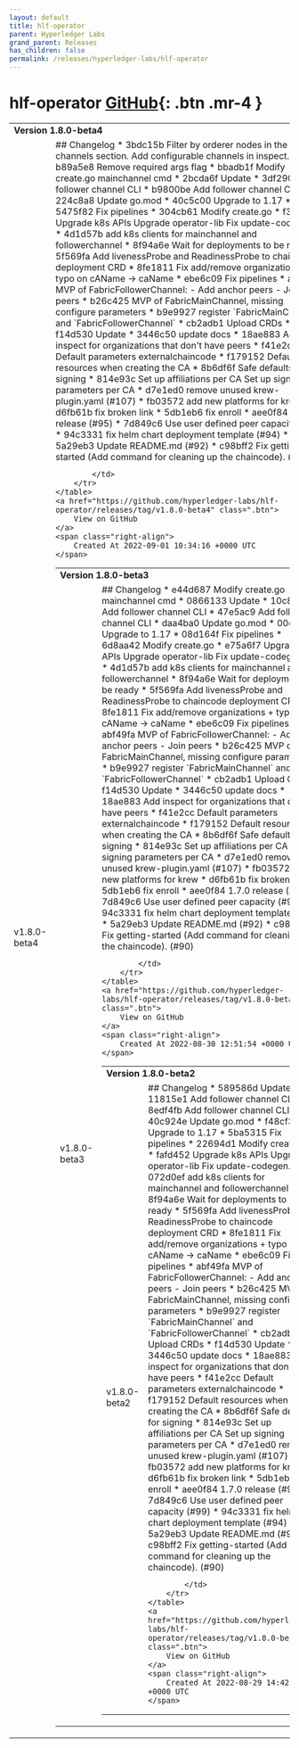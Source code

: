 ```yaml
---
layout: default
title: hlf-operator
parent: Hyperledger Labs
grand_parent: Releases
has_children: false
permalink: /releases/hyperledger-labs/hlf-operator
---
```


# hlf-operator <span class="fs-3 right-align">[GitHub](https://github.com/hyperledger-labs/hlf-operator){: .btn .mr-4 }</span>


<div>
    <table>
        <tr>
            <td colspan="2">
                <b>
                    Version 1.8.0-beta4
                </b>
            </td>
        </tr>
        <tr>
            <td>
                <span class="chip">
                    v1.8.0-beta4
                </span>
            </td>
            <td>
                ## Changelog
* 3bdc15b Filter by orderer nodes in the channels section. Add configurable channels in inspect.go
* b89a5e8 Remove required args flag
* bbadb1f Modify create.go mainchannel cmd
* 2bcda6f Update
* 3df2906 Add follower channel CLI
* b9800be Add follower channel CLI
* 224c8a8 Update go.mod
* 40c5c00 Upgrade to 1.17
* 5475f82 Fix pipelines
* 304cb61 Modify create.go
* f39d1d8 Upgrade k8s APIs Upgrade operator-lib Fix update-codegen.sh
* 4d1d57b add k8s clients for mainchannel and followerchannel
* 8f94a6e Wait for deployments to be ready
* 5f569fa Add livenessProbe and ReadinessProbe to chaincode deployment CRD
* 8fe1811 Fix add/remove organizations + typo on cAName -> caName
* ebe6c09 Fix pipelines
* abf49fa MVP of FabricFollowerChannel: - Add anchor peers - Join peers
* b26c425 MVP of FabricMainChannel, missing configure parameters
* b9e9927 register `FabricMainChannel` and `FabricFollowerChannel`
* cb2adb1 Upload CRDs
* f14d530 Update
* 3446c50 update docs
* 18ae883 Add inspect for organizations that don't have peers
* f41e2cc Default parameters externalchaincode
* f179152 Default resources when creating the CA
* 8b6df6f Safe defaults for signing
* 814e93c Set up affiliations per CA Set up signing parameters per CA
* d7e1ed0 remove unused krew-plugin.yaml (#107)
* fb03572 add new platforms for krew
* d6fb61b fix broken link
* 5db1eb6 fix enroll
* aee0f84 1.7.0 release (#95)
* 7d849c6 Use user defined peer capacity (#99)
* 94c3331 fix helm chart deployment template (#94)
* 5a29eb3 Update README.md (#92)
* c98bff2 Fix getting-started (Add command for cleaning up the chaincode). (#90)


            </td>
        </tr>
    </table>
    <a href="https://github.com/hyperledger-labs/hlf-operator/releases/tag/v1.8.0-beta4" class=".btn">
        View on GitHub
    </a>
    <span class="right-align">
        Created At 2022-09-01 10:34:16 +0000 UTC
    </span>
</div>

<div>
    <table>
        <tr>
            <td colspan="2">
                <b>
                    Version 1.8.0-beta3
                </b>
            </td>
        </tr>
        <tr>
            <td>
                <span class="chip">
                    v1.8.0-beta3
                </span>
            </td>
            <td>
                ## Changelog
* e44d687 Modify create.go mainchannel cmd
* 0866133 Update
* 10c84a7 Add follower channel CLI
* 47e5ac9 Add follower channel CLI
* daa4ba0 Update go.mod
* 00deabc Upgrade to 1.17
* 08d164f Fix pipelines
* 6d8aa42 Modify create.go
* e75a6f7 Upgrade k8s APIs Upgrade operator-lib Fix update-codegen.sh
* 4d1d57b add k8s clients for mainchannel and followerchannel
* 8f94a6e Wait for deployments to be ready
* 5f569fa Add livenessProbe and ReadinessProbe to chaincode deployment CRD
* 8fe1811 Fix add/remove organizations + typo on cAName -> caName
* ebe6c09 Fix pipelines
* abf49fa MVP of FabricFollowerChannel: - Add anchor peers - Join peers
* b26c425 MVP of FabricMainChannel, missing configure parameters
* b9e9927 register `FabricMainChannel` and `FabricFollowerChannel`
* cb2adb1 Upload CRDs
* f14d530 Update
* 3446c50 update docs
* 18ae883 Add inspect for organizations that don't have peers
* f41e2cc Default parameters externalchaincode
* f179152 Default resources when creating the CA
* 8b6df6f Safe defaults for signing
* 814e93c Set up affiliations per CA Set up signing parameters per CA
* d7e1ed0 remove unused krew-plugin.yaml (#107)
* fb03572 add new platforms for krew
* d6fb61b fix broken link
* 5db1eb6 fix enroll
* aee0f84 1.7.0 release (#95)
* 7d849c6 Use user defined peer capacity (#99)
* 94c3331 fix helm chart deployment template (#94)
* 5a29eb3 Update README.md (#92)
* c98bff2 Fix getting-started (Add command for cleaning up the chaincode). (#90)


            </td>
        </tr>
    </table>
    <a href="https://github.com/hyperledger-labs/hlf-operator/releases/tag/v1.8.0-beta3" class=".btn">
        View on GitHub
    </a>
    <span class="right-align">
        Created At 2022-08-30 12:51:54 +0000 UTC
    </span>
</div>

<div>
    <table>
        <tr>
            <td colspan="2">
                <b>
                    Version 1.8.0-beta2
                </b>
            </td>
        </tr>
        <tr>
            <td>
                <span class="chip">
                    v1.8.0-beta2
                </span>
            </td>
            <td>
                ## Changelog
* 589586d Update
* 11815e1 Add follower channel CLI
* 8edf4fb Add follower channel CLI
* 40c924e Update go.mod
* f48cf33 Upgrade to 1.17
* 5ba5315 Fix pipelines
* 22694d1 Modify create.go
* fafd452 Upgrade k8s APIs Upgrade operator-lib Fix update-codegen.sh
* 072d0ef add k8s clients for mainchannel and followerchannel
* 8f94a6e Wait for deployments to be ready
* 5f569fa Add livenessProbe and ReadinessProbe to chaincode deployment CRD
* 8fe1811 Fix add/remove organizations + typo on cAName -> caName
* ebe6c09 Fix pipelines
* abf49fa MVP of FabricFollowerChannel: - Add anchor peers - Join peers
* b26c425 MVP of FabricMainChannel, missing configure parameters
* b9e9927 register `FabricMainChannel` and `FabricFollowerChannel`
* cb2adb1 Upload CRDs
* f14d530 Update
* 3446c50 update docs
* 18ae883 Add inspect for organizations that don't have peers
* f41e2cc Default parameters externalchaincode
* f179152 Default resources when creating the CA
* 8b6df6f Safe defaults for signing
* 814e93c Set up affiliations per CA Set up signing parameters per CA
* d7e1ed0 remove unused krew-plugin.yaml (#107)
* fb03572 add new platforms for krew
* d6fb61b fix broken link
* 5db1eb6 fix enroll
* aee0f84 1.7.0 release (#95)
* 7d849c6 Use user defined peer capacity (#99)
* 94c3331 fix helm chart deployment template (#94)
* 5a29eb3 Update README.md (#92)
* c98bff2 Fix getting-started (Add command for cleaning up the chaincode). (#90)


            </td>
        </tr>
    </table>
    <a href="https://github.com/hyperledger-labs/hlf-operator/releases/tag/v1.8.0-beta2" class=".btn">
        View on GitHub
    </a>
    <span class="right-align">
        Created At 2022-08-29 14:42:29 +0000 UTC
    </span>
</div>

